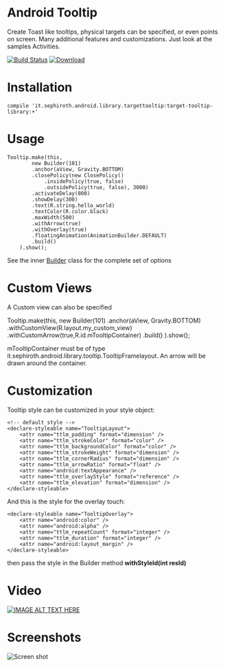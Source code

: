 Android Tooltip
======================

Create Toast like tooltips, physical targets can be specified, or even points on screen. 
Many additional features and customizations. Just look at the samples Activities.

[![Build Status](https://travis-ci.org/sephiroth74/android-target-tooltip.svg?branch=master)](https://travis-ci.org/sephiroth74/android-target-tooltip)
[ ![Download](https://api.bintray.com/packages/bintray/jcenter/it.sephiroth.android.library.targettooltip%3Atarget-tooltip-library/images/download.svg) ](https://bintray.com/bintray/jcenter/it.sephiroth.android.library.targettooltip%3Atarget-tooltip-library/_latestVersion)

Installation
===

	compile 'it.sephiroth.android.library.targettooltip:target-tooltip-library:+'
	

Usage
===

	Tooltip.make(this,
			new Builder(101)
			.anchor(aView, Gravity.BOTTOM)
			.closePolicy(new ClosePolicy()
			    .insidePolicy(true, false)
			    .outsidePolicy(true, false), 3000)
			.activateDelay(800)
			.showDelay(300)
			.text(R.string.hello_world)
			.textColor(R.color.black)
			.maxWidth(500)
			.withArrow(true)
			.withOverlay(true)
			.floatingAnimation(AnimationBuilder.DEFAULT)
			.build()
		).show();

See the inner [Builder][1] class for the complete set of options

Custom Views
===
A Custom view can also be specified

 Tooltip.make(this,
                        new Builder(101)
                        .anchor(aView, Gravity.BOTTOM)
			.withCustomView(R.layout.my_custom_view)
			.withCustomArrow(true,R.id.mTooltipContainer)
                        .build()
                ).show();

mTooltipContainer must be of type it.sephiroth.android.library.tooltip.TooltipFramelayout.
An arrow will be drawn around the container.


Customization
===

Tooltip style can be customized in your style object:

    <!-- default style -->
    <declare-styleable name="TooltipLayout">
        <attr name="ttlm_padding" format="dimension" />
        <attr name="ttlm_strokeColor" format="color" />
        <attr name="ttlm_backgroundColor" format="color" />
        <attr name="ttlm_strokeWeight" format="dimension" />
        <attr name="ttlm_cornerRadius" format="dimension" />
        <attr name="ttlm_arrowRatio" format="float" />
        <attr name="android:textAppearance" />
        <attr name="ttlm_overlayStyle" format="reference" />
        <attr name="ttlm_elevation" format="dimension" />
    </declare-styleable>


And this is the style for the overlay touch:

    <declare-styleable name="TooltipOverlay">
        <attr name="android:color" />
        <attr name="android:alpha" />
        <attr name="ttlm_repeatCount" format="integer" />
        <attr name="ttlm_duration" format="integer" />
        <attr name="android:layout_margin" />
    </declare-styleable>
	
then pass the style in the Builder method **withStyleId(int resId)**


Video
===
[![IMAGE ALT TEXT HERE](http://img.youtube.com/vi/QitX9bnsnP4/0.jpg)](http://www.youtube.com/watch?v=QitX9bnsnP4)


Screenshots
===
![Screen shot](screenshots/image01.png)


[1]: https://github.com/sephiroth74/android-target-tooltip/blob/feature/remove_manager/library/src/main/java/it/sephiroth/android/library/tooltip/Tooltip.java#L1191
